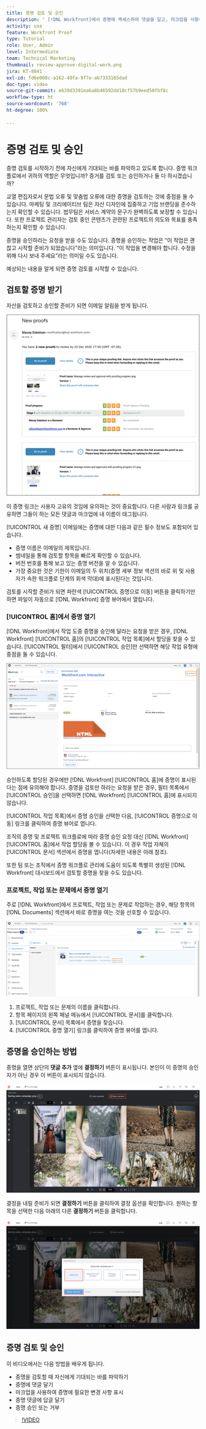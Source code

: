 ```yaml
---
title: 증명 검토 및 승인
description: ' [!DNL Workfront]에서 증명에 액세스하여 댓글을 달고, 마크업을 사용하여 필요한 변경 사항을 표시하고, 증명 댓글에 답글을 달고, 증명에 대한 결정을 내리는 방법에 대해 알아봅니다.'
activity: use
feature: Workfront Proof
type: Tutorial
role: User, Admin
level: Intermediate
team: Technical Marketing
thumbnail: review-approve-digital-work.png
jira: KT-8841
exl-id: fd6e008c-a162-49fa-9f7e-ab7333165dad
doc-type: video
source-git-commit: e639d3391ea6a8b46592dd18cf57b9eed50fbf8c
workflow-type: ht
source-wordcount: '768'
ht-degree: 100%

---
```


# 증명 검토 및 승인

증명 검토를 시작하기 전에 자신에게 기대되는 바를 파악하고 있도록 합니다. 증명 워크플로에서 귀하의 역할은 무엇입니까? 증거를 검토 또는 승인하거나 둘 다 하시겠습니까?

교열 편집자로서 문법 오류 및 맞춤법 오류에 대한 증명을 검토하는 것에 중점을 둘 수 있습니다. 마케팅 및 크리에이티브 팀은 자산 디자인에 집중하고 기업 브랜딩을 준수하는지 확인할 수 있습니다. 법무팀은 서비스 계약의 문구가 완벽하도록 보장할 수 있습니다. 또한 프로젝트 관리자는 검토 중인 콘텐츠가 관련된 프로젝트의 의도와 목표를 충족하는지 확인할 수 있습니다.

증명을 승인하라는 요청을 받을 수도 있습니다. 증명을 승인하는 작업은 “이 작업은 괜찮고 시작할 준비가 되었습니다”라는 의미입니다. “이 작업을 변경해야 합니다. 수정을 위해 다시 보내 주세요”라는 의미일 수도 있습니다.

예상되는 내용을 알게 되면 증명 검토를 시작할 수 있습니다.

## 검토할 증명 받기

자산을 검토하고 승인할 준비가 되면 이메일 알림을 받게 됩니다.

![[!DNL  Workfront]에서 두 가지 증명의 검토 및 승인을 요청하는 새로운 증명 이메일의 이미지](assets/new-proof-emails.png)

이 증명 링크는 사용자 고유의 것임에 유의하는 것이 중요합니다. 다른 사람과 링크를 공유하면 그들이 하는 모든 댓글과 마크업에 내 이름이 태그됩니다.

[!UICONTROL 새 증명] 이메일에는 증명에 대한 다음과 같은 필수 정보도 포함되어 있습니다.

* 증명 이름은 이메일의 제목입니다.
* 썸네일을 통해 검토할 항목을 빠르게 확인할 수 있습니다.
* 버전 번호를 통해 보고 있는 증명 버전을 알 수 있습니다.
* 가장 중요한 것은 기한이 이메일의 두 위치(증명 세부 정보 섹션의 바로 위 및 사용자가 속한 워크플로 단계의 회색 막대)에 표시된다는 것입니다.

검토를 시작할 준비가 되면 파란색 [!UICONTROL 증명으로 이동] 버튼을 클릭하기만 하면 파일이 자동으로 [!DNL Workfront] 증명 뷰어에서 열립니다.

### [!UICONTROL 홈]에서 증명 열기

[!DNL Workfront]에서 작업 도중 증명을 승인해 달라는 요청을 받은 경우, [!DNL Workfront] [!UICONTROL 홈]의 [!UICONTROL 작업 목록]에서 할당을 찾을 수 있습니다. [!UICONTROL 필터]에서 [!UICONTROL 승인]만 선택하면 해당 작업 유형에 중점을 둘 수 있습니다.

![[!UICONTROL 승인] 필터가 활성화되고 목록에서 선택한 증명이 포함된 [!DNL Workfront] [!UICONTROL 홈] 이미지](assets/open-proof-from-home.png)

승인하도록 할당된 경우에만 [!DNL Workfront] [!UICONTROL 홈]에 증명이 표시된다는 점에 유의해야 합니다. 증명을 검토만 하라는 요청을 받은 경우, 필터 목록에서 [!UICONTROL 승인]을 선택하면 [!DNL Workfront] [!UICONTROL 홈]에 표시되지 않습니다.

[!UICONTROL 작업 목록]에서 증명 승인을 선택한 다음, [!UICONTROL 증명으로 이동] 링크를 클릭하여 증명 뷰어로 엽니다.

조직의 증명 및 프로젝트 워크플로에 따라 증명 승인 요청 대신 [!DNL Workfront] [!UICONTROL 홈]에서 작업 할당을 볼 수 있습니다. 이 경우 작업 자체의 [!UICONTROL 문서] 섹션에서 증명을 엽니다(자세한 내용은 아래 참조).

또한 팀 또는 조직에서 증명 워크플로 관리에 도움이 되도록 특별히 생성된 [!DNL Workfront] 대시보드에서 검토할 증명을 찾을 수도 있습니다.

### 프로젝트, 작업 또는 문제에서 증명 열기

주로 [!DNL Workfront]에서 프로젝트, 작업 또는 문제로 작업하는 경우, 해당 항목의 [!DNL Documents] 섹션에서 바로 증명을 여는 것을 선호할 수 있습니다.

![[!UICONTROL 증명 열기] 링크가 강조 표시된 [!DNL  Workfront] 작업에서 발견된 [!UICONTROL 문서] 섹션의 이미지](assets/open-proof-from-documents.png)

1. 프로젝트, 작업 또는 문제의 이름을 클릭합니다.
2. 항목 페이지의 왼쪽 패널 메뉴에서 [!UICONTROL 문서]를 클릭합니다.
3. [!UICONTROL 문서] 목록에서 증명을 찾습니다.
4. [!UICONTROL 증명 열기] 링크를 클릭하여 증명 뷰어를 엽니다.

## 증명을 승인하는 방법

증명을 열면 상단의 **댓글 추가** 옆에 **결정하기** 버튼이 표시됩니다. 본인이 이 증명의 승인자가 아닌 경우 이 버튼이 표시되지 않습니다.

![첫 번째 결정하기 버튼의 이미지입니다.](assets/make-decision-1.png)

결정을 내릴 준비가 되면 **결정하기** 버튼을 클릭하여 결정 옵션을 확인합니다. 원하는 항목을 선택한 다음 아래의 다른 **결정하기** 버튼을 클릭합니다.

![두 번째 결정하기 버튼의 이미지입니다.](assets/make-decision-2.png)

## 증명 검토 및 승인

이 비디오에서는 다음 방법을 배우게 됩니다.

* 증명을 검토할 때 자신에게 기대되는 바를 파악하기
* 증명에 댓글 달기
* 마크업을 사용하여 증명에 필요한 변경 사항 표시
* 증명 댓글에 답글 달기
* 증명 승인 또는 거부

>[!VIDEO](https://video.tv.adobe.com/v/335141/?quality=12&learn=on)

<!--
#### Learn more
* Create and manage proof comments
* Make decisions on a proof
* Review a static proof
* Tag users to share a proof
* Notifications for proof comments and decisions
-->

<!--
#### Guides
* Reviewing proofs in [!DNL Workfront]
* -->
